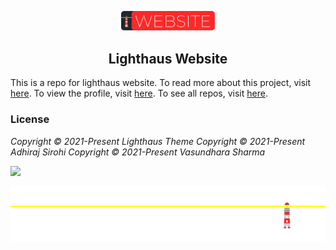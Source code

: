 <p align="center"><img src="https://raw.githubusercontent.com/lighthaus-theme/lighthaus-theme.github.io/0e1a1d258ec90a953e64c31154132423cb00960c/images/Website.svg" width="150"><p>

<h2 align="center">Lighthaus Website</h2>


This is a repo for lighthaus website.
To read more about this project, visit [here](https://github.com/lighthaus-theme/lighthaus).
To view the profile, visit [here](https://github.com/lighthaus-theme).
To see all repos, visit [here](https://github.com/lighthaus-theme?tab=repositories).

### License

_Copyright © 2021-Present Lighthaus Theme_
_Copyright © 2021-Present Adhiraj Sirohi_
_Copyright © 2021-Present Vasundhara Sharma_

<p align="left"><a href="https://github.com/Brutuski/lighthaus-vim-airline/blob/master/LICENSE"><img src="https://img.shields.io/static/v1.svg??style=flat&logo=appveyore&label=License&message=MIT&colorA=1C918A&colorB=50C16E"/></a></p>

<p align="center"><img src="https://raw.githubusercontent.com/lighthaus-theme/lighthaus/9e5cf66db03fc3e183e6cfbf7c4c04263a4f23df/ImageResources/lighthaus-border.svg"><p>
